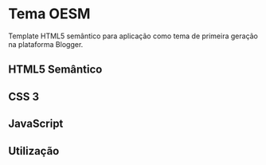 # Tema OESM

Template HTML5 semântico para aplicação como tema de primeira geração na plataforma Blogger.


## HTML5 Semântico


## CSS 3


## JavaScript


## Utilização

